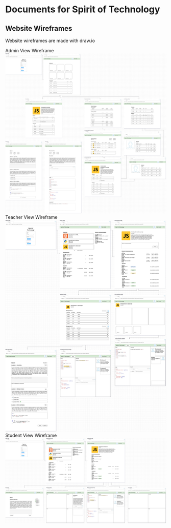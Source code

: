 # Documents for Spirit of Technology

## Website Wireframes
Website wireframes are made with draw.io

Admin View Wireframe
![admin-wireframe](./wireframe-admin.jpg)
Teacher View Wireframe
![teacher-wireframe](./wireframe-teacher.jpg)
Student View Wireframe
![student-wireframe](./wireframe-student.jpg)


